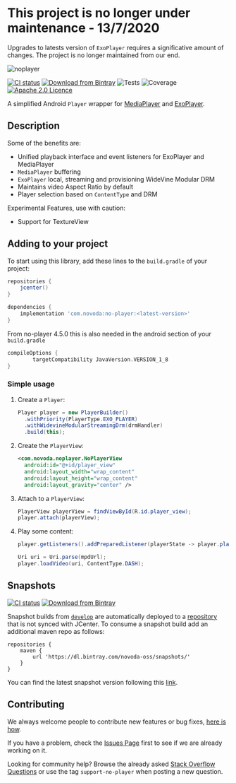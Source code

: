 # This project is no longer under maintenance - 13/7/2020
Upgrades to latests version of `ExoPlayer` requires a significative amount of changes. The project is no longer maintained from our end.

![noplayer](art/noplayer-header.png)

[![CI status](https://github.com/novoda/no-player/workflows/Production%20Builder/badge.svg)](https://github.com/novoda/no-player/actions?query=workflow%3A%22Production+Builder%22) [![Download from Bintray](https://api.bintray.com/packages/novoda/maven/no-player/images/download.svg)](https://bintray.com/novoda/maven/no-player/_latestVersion) ![Tests](https://img.shields.io/jenkins/t/https/ci.novoda.com/view/Open%20source/job/no-player.svg) ![Coverage](https://img.shields.io/jenkins/j/https/ci.novoda.com/view/Open%20source/job/no-player.svg) [![Apache 2.0 Licence](https://img.shields.io/github/license/novoda/no-player.svg)](https://github.com/novoda/no-player/blob/master/LICENSE)

A simplified Android `Player` wrapper for [MediaPlayer](https://developer.android.com/reference/android/media/MediaPlayer.html) and [ExoPlayer](https://google.github.io/ExoPlayer/).

## Description

Some of the benefits are:

- Unified playback interface and event listeners for ExoPlayer and MediaPlayer
- `MediaPlayer` buffering
- `ExoPlayer` local, streaming and provisioning WideVine Modular DRM
- Maintains video Aspect Ratio by default
- Player selection based on `ContentType` and DRM

Experimental Features, use with caution:
- Support for TextureView

## Adding to your project

To start using this library, add these lines to the `build.gradle` of your project:

```groovy
repositories {
    jcenter()
}

dependencies {
    implementation 'com.novoda:no-player:<latest-version>'
}
```

From no-player 4.5.0 this is also needed in the android section of your `build.gradle`

```groovy
compileOptions {
        targetCompatibility JavaVersion.VERSION_1_8
}
```

### Simple usage

 1. Create a `Player`:

    ```java
    Player player = new PlayerBuilder()
      .withPriority(PlayerType.EXO_PLAYER)
      .withWidevineModularStreamingDrm(drmHandler)
      .build(this);
    ```

 2. Create the `PlayerView`:
  
    ```xml
    <com.novoda.noplayer.NoPlayerView
      android:id="@+id/player_view"
      android:layout_width="wrap_content"
      android:layout_height="wrap_content"
      android:layout_gravity="center" />
    ```

 3. Attach to a `PlayerView`:

    ```java
    PlayerView playerView = findViewById(R.id.player_view);
    player.attach(playerView);
    ```


 4. Play some content:

    ```java
    player.getListeners().addPreparedListener(playerState -> player.play());
    
    Uri uri = Uri.parse(mpdUrl);
    player.loadVideo(uri, ContentType.DASH);
    ```

## Snapshots

[![CI status](https://github.com/novoda/no-player/workflows/Snapshot%20Builder/badge.svg)](https://github.com/novoda/no-player/actions?query=workflow%3A%22Snapshot+Builder%22) [![Download from Bintray](https://api.bintray.com/packages/novoda-oss/snapshots/no-player/images/download.svg)](https://bintray.com/novoda-oss/snapshots/no-player/_latestVersion)

Snapshot builds from [`develop`](https://github.com/novoda/no-player/compare/master...develop) are automatically deployed to a [repository](https://bintray.com/novoda-oss/snapshots/no-player/_latestVersion) that is not synced with JCenter.
To consume a snapshot build add an additional maven repo as follows:
```
repositories {
    maven {
        url 'https://dl.bintray.com/novoda-oss/snapshots/'
    }
}
```

You can find the latest snapshot version following this [link](https://bintray.com/novoda-oss/snapshots/no-player/_latestVersion).

## Contributing

We always welcome people to contribute new features or bug fixes, [here is how](https://github.com/novoda/novoda/blob/master/CONTRIBUTING.md).

If you have a problem, check the [Issues Page](https://github.com/novoda/no-player/issues) first to see if we are already working on it.

Looking for community help? Browse the already asked [Stack Overflow Questions](http://stackoverflow.com/questions/tagged/support-no-player) or use the tag `support-no-player` when posting a new question.
